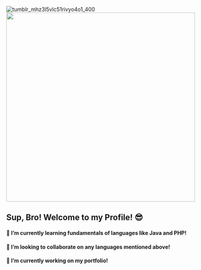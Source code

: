 ![tumblr_mhz3l5vlc51rivyo4o1_400](https://github.com/user-attachments/assets/b4275866-000c-4970-bbf8-f5e2441f5093)
<img src="![tumblr_mhz3l5vlc51rivyo4o1_400](https://github.com/user-attachments/assets/b4275866-000c-4970-bbf8-f5e2441f5093)" width="500">
## Sup, Bro! Welcome to my Profile! 😎
#### 🌱 I’m currently learning fundamentals of languages like Java and PHP!
#### 👯 I’m looking to collaborate on any languages mentioned above!
#### 🔭 I’m currently working on my portfolio!


<!--
**kleinborre/kleinborre** is a ✨ _special_ ✨ repository because its `README.md` (this file) appears on your GitHub profile.

Here are some ideas to get you started:

- 🔭 I’m currently working on ...
- 🌱 I’m currently learning ...
- 👯 I’m looking to collaborate on ...
- 🤔 I’m looking for help with ...
- 💬 Ask me about ...
- 📫 How to reach me: ...
- 😄 Pronouns: ...
- ⚡ Fun fact: ...
-->
